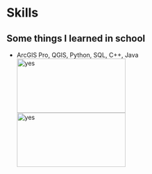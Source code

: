 
<!DOCTYPE html>
<html>
<head>
  
<h1 id="skills">Skills</h1>
  </head>
  <body>
<h2 id="my-coding-skills">Some things I learned in school</h2>
<ul>
<li>ArcGIS Pro, QGIS, Python, SQL, C++, Java</li>  <img src="https://images.g2crowd.com/uploads/product/image/social_landscape/social_landscape_64636a5c446c22391d4ed719e0987cd2/arcgis-pro.png" alt="yes" width="250" height="125"> <img src="https://www.geographyrealm.com/wp-content/uploads/2019/04/qgis-logo.png" alt="yes" width="250" height="125">
</ul>

  </body>
  </html>
  
 
